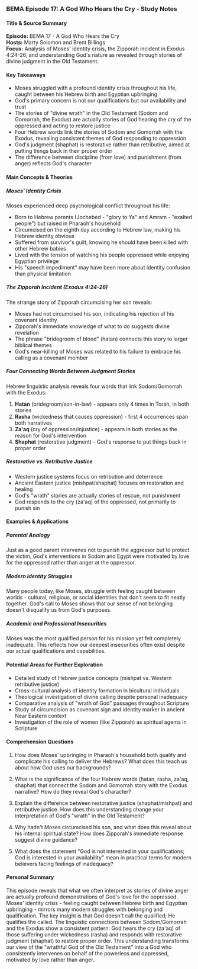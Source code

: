 ### BEMA Episode 17: A God Who Hears the Cry - Study Notes

#### Title & Source Summary

**Episode:** BEMA 17 - A God Who Hears the Cry  
**Hosts:** Marty Solomon and Brent Billings  
**Focus:** Analysis of Moses' identity crisis, the Zipporah incident in Exodus 4:24-26, and understanding God's nature as revealed through stories of divine judgment in the Old Testament.

#### Key Takeaways

- Moses struggled with a profound identity crisis throughout his life, caught between his Hebrew birth and Egyptian upbringing
- God's primary concern is not our qualifications but our availability and trust
- The stories of "divine wrath" in the Old Testament (Sodom and Gomorrah, the Exodus) are actually stories of God hearing the cry of the oppressed and acting to restore justice
- Four Hebrew words link the stories of Sodom and Gomorrah with the Exodus, revealing consistent themes of God responding to oppression
- God's judgment (shaphat) is restorative rather than retributive, aimed at putting things back in their proper order
- The difference between discipline (from love) and punishment (from anger) reflects God's character

#### Main Concepts & Theories

##### Moses' Identity Crisis

Moses experienced deep psychological conflict throughout his life:
- Born to Hebrew parents (Jochebed - "glory to Ya" and Amram - "exalted people") but raised in Pharaoh's household
- Circumcised on the eighth day according to Hebrew law, making his Hebrew identity obvious
- Suffered from survivor's guilt, knowing he should have been killed with other Hebrew babies
- Lived with the tension of watching his people oppressed while enjoying Egyptian privilege
- His "speech impediment" may have been more about identity confusion than physical limitation

##### The Zipporah Incident (Exodus 4:24-26)

The strange story of Zipporah circumcising her son reveals:
- Moses had not circumcised his son, indicating his rejection of his covenant identity
- Zipporah's immediate knowledge of what to do suggests divine revelation
- The phrase "bridegroom of blood" (hatan) connects this story to larger biblical themes
- God's near-killing of Moses was related to his failure to embrace his calling as a covenant member

##### Four Connecting Words Between Judgment Stories

Hebrew linguistic analysis reveals four words that link Sodom/Gomorrah with the Exodus:

1. **Hatan** (bridegroom/son-in-law) - appears only 4 times in Torah, in both stories
2. **Rasha** (wickedness that causes oppression) - first 4 occurrences span both narratives
3. **Za'aq** (cry of oppression/injustice) - appears in both stories as the reason for God's intervention
4. **Shaphat** (restorative judgment) - God's response to put things back in proper order

##### Restorative vs. Retributive Justice

- Western justice systems focus on retribution and deterrence
- Ancient Eastern justice (mishpat/shaphat) focuses on restoration and healing
- God's "wrath" stories are actually stories of rescue, not punishment
- God responds to the cry (za'aq) of the oppressed, not primarily to punish sin

#### Examples & Applications

##### Parental Analogy
Just as a good parent intervenes not to punish the aggressor but to protect the victim, God's interventions in Sodom and Egypt were motivated by love for the oppressed rather than anger at the oppressor.

##### Modern Identity Struggles
Many people today, like Moses, struggle with feeling caught between worlds - cultural, religious, or social identities that don't seem to fit neatly together. God's call to Moses shows that our sense of not belonging doesn't disqualify us from God's purposes.

##### Academic and Professional Insecurities
Moses was the most qualified person for his mission yet felt completely inadequate. This reflects how our deepest insecurities often exist despite our actual qualifications and capabilities.

#### Potential Areas for Further Exploration

- Detailed study of Hebrew justice concepts (mishpat vs. Western retributive justice)
- Cross-cultural analysis of identity formation in bicultural individuals
- Theological investigation of divine calling despite personal inadequacy
- Comparative analysis of "wrath of God" passages throughout Scripture
- Study of circumcision as covenant sign and identity marker in ancient Near Eastern context
- Investigation of the role of women (like Zipporah) as spiritual agents in Scripture

#### Comprehension Questions

1. How does Moses' upbringing in Pharaoh's household both qualify and complicate his calling to deliver the Hebrews? What does this teach us about how God uses our backgrounds?

2. What is the significance of the four Hebrew words (hatan, rasha, za'aq, shaphat) that connect the Sodom and Gomorrah story with the Exodus narrative? How do they reveal God's character?

3. Explain the difference between restorative justice (shaphat/mishpat) and retributive justice. How does this understanding change your interpretation of God's "wrath" in the Old Testament?

4. Why hadn't Moses circumcised his son, and what does this reveal about his internal spiritual state? How does Zipporah's immediate response suggest divine guidance?

5. What does the statement "God is not interested in your qualifications; God is interested in your availability" mean in practical terms for modern believers facing feelings of inadequacy?

#### Personal Summary

This episode reveals that what we often interpret as stories of divine anger are actually profound demonstrations of God's love for the oppressed. Moses' identity crisis - feeling caught between Hebrew birth and Egyptian upbringing - mirrors many modern struggles with belonging and qualification. The key insight is that God doesn't call the qualified; He qualifies the called. The linguistic connections between Sodom/Gomorrah and the Exodus show a consistent pattern: God hears the cry (za'aq) of those suffering under wickedness (rasha) and responds with restorative judgment (shaphat) to restore proper order. This understanding transforms our view of the "wrathful God of the Old Testament" into a God who consistently intervenes on behalf of the powerless and oppressed, motivated by love rather than anger.